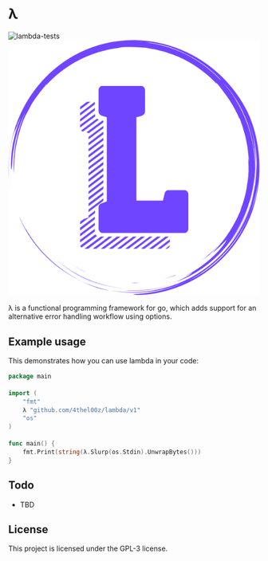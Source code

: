 # λ

![lambda-tests](https://github.com/4thel00z/lambda/workflows/Test/badge.svg)
![lambda-logo](https://github.com/4thel00z/lambda/raw/assets/logo.svg)

λ is a functional programming framework for go, which adds support for an alternative error handling workflow using options.

## Example usage

This demonstrates how you can use lambda in your code: 

```go
package main

import (
	"fmt"
	λ "github.com/4thel00z/lambda/v1"
	"os"
)

func main() {
	fmt.Print(string(λ.Slurp(os.Stdin).UnwrapBytes()))
}

```

## Todo

* TBD

## License

This project is licensed under the GPL-3 license.
